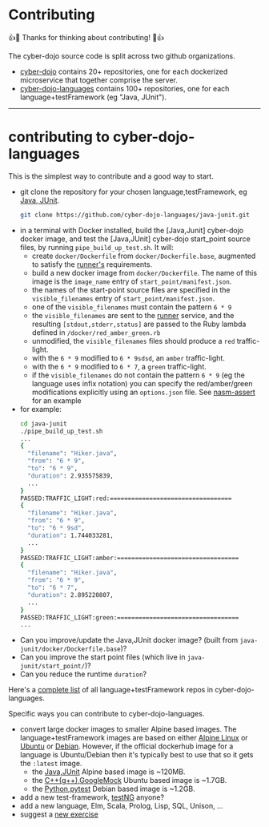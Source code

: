 
# Contributing

:+1::tada: Thanks for thinking about contributing! :tada::+1:

The cyber-dojo source code is split across two github organizations.
- [cyber-dojo](https://github.com/cyber-dojo) contains 20+ repositories, one for
each dockerized microservice that together comprise the server.
- [cyber-dojo-languages](https://github.com/cyber-dojo-languages) contains 100+
repositories, one for each language+testFramework (eg "Java, JUnit").

- - - -
# contributing to cyber-dojo-languages

This is the simplest way to contribute and a good way to start.
- git clone the repository for your chosen language,testFramework, eg
[Java, JUnit](https://github.com/cyber-dojo-languages/java-junit).
  ```bash
  git clone https://github.com/cyber-dojo-languages/java-junit.git
  ```
- in a terminal with Docker installed, build the [Java,Junit] cyber-dojo docker image,
  and test the [Java,JUnit] cyber-dojo start_point source files, by running `pipe_build_up_test.sh`. It will:
  - create `docker/Dockerfile` from `docker/Dockerfile.base`, augmented to
    satisfy the [runner's](https://github.com/cyber-dojo/runner) requirements.
  - build a new docker image from `docker/Dockerfile`. The name of this
    image is the `image_name` entry of `start_point/manifest.json`.
  - the names of the start-point source files are specified in
    the `visible_filenames` entry of `start_point/manifest.json`.
  - one of the `visible_filenames` must contain the pattern `6 * 9`
  - the `visible_filenames` are sent to the
    [runner](https://github.com/cyber-dojo/runner) service, and the resulting `[stdout,stderr,status]` are passed to the Ruby lambda defined
    in `/docker/red_amber_green.rb`
  - unmodified, the `visible_filenames` files should produce a `red` traffic-light.
  - with the `6 * 9` modified to `6 * 9sdsd`, an `amber` traffic-light.
  - with the `6 * 9` modified to `6 * 7`, a `green` traffic-light.
  - if the `visible_filenames` do not contain the pattern `6 * 9`
    (eg the language uses infix notation) you can specify the red/amber/green
    modifications explicitly using an `options.json` file. See
    [nasm-assert](https://github.com/cyber-dojo-languages/nasm-assert/blob/master/start_point/options.json) for an example
- for example:    
  ```bash
  cd java-junit
  ./pipe_build_up_test.sh
  ...
  {
    "filename": "Hiker.java",
    "from": "6 * 9",
    "to": "6 * 9",
    "duration": 2.935575839,
    ...
  }
  PASSED:TRAFFIC_LIGHT:red:==================================
  {
    "filename": "Hiker.java",
    "from": "6 * 9",
    "to": "6 * 9sd",
    "duration": 1.744033281,
    ...
  }
  PASSED:TRAFFIC_LIGHT:amber:==================================
  {
    "filename": "Hiker.java",
    "from": "6 * 9",
    "to": "6 * 7",
    "duration": 2.895220807,
    ...
  }
  PASSED:TRAFFIC_LIGHT:green:==================================
  ...
  ```
- Can you improve/update the Java,JUnit docker image? (built from `java-junit/docker/Dockerfile.base`)?
- Can you improve the start point files (which live in `java-junit/start_point/`)?
- Can you reduce the runtime `duration`?

Here's a [complete list](https://github.com/cyber-dojo/languages-start-points/blob/master/start-points/all)
of all language+testFramework repos in cyber-dojo-languages.

Specific ways you can contribute to cyber-dojo-languages.

- convert large docker images to smaller Alpine based images.
The language+testFramework images are based on either
[Alpine Linux](https://alpinelinux.org/) or
[Ubuntu](https://www.ubuntu.com/) or
[Debian](https://www.debian.org/).
However, if the official dockerhub image for a language is Ubuntu/Debian
then it's typically best to use that so it gets the `:latest` image.
  - the [Java,JUnit](https://github.com/cyber-dojo-languages/java-junit) Alpine based image is ~120MB.
  - the [C++(g++),GoogleMock](https://github.com/cyber-dojo-languages/gplusplus-googlemock) Ubuntu based image is ~1.7GB.
  - the [Python,pytest](https://github.com/cyber-dojo-languages/python-pytest) Debian based image is ~1.2GB.
- add a new test-framework, [testNG](https://testng.org/doc/index.html) anyone?
- add a new language, Elm, Scala, Prolog, Lisp, SQL, Unison, ...
- suggest a [new exercise](https://github.com/cyber-dojo/start-points-exercises)
